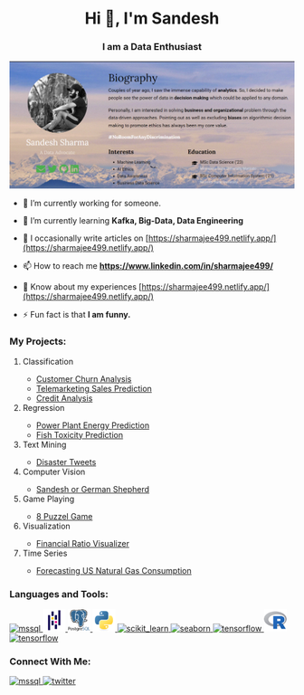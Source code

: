<h1 align="center">Hi 👋, I'm Sandesh</h1>
<h3 align="center">I am a Data Enthusiast</h3>

<a href="https://sharmajee499.netlify.app" target="_blank"><img src="https://github.com/sharmajee499/sharmajee499/blob/main/bib.png" alt="Bibliography"></a>

- 🔭 I’m currently working for someone.

- 🌱 I’m currently learning **Kafka, Big-Data, Data Engineering**

- 📝 I occasionally write articles on [https://sharmajee499.netlify.app/](https://sharmajee499.netlify.app/)

- 📫 How to reach me **https://www.linkedin.com/in/sharmajee499/**

- 📄 Know about my experiences [https://sharmajee499.netlify.app/](https://sharmajee499.netlify.app/)

- ⚡ Fun fact is that **I am funny.**

<h3 align="left">My Projects:</h3>
<ol>
  <li>Classification</li>
  <ul>
    <li><a href="https://github.com/sharmajee499/Customer_Churn_Analysis" target="_blank"> Customer Churn Analysis </a></li>
    <li><a href="https://github.com/sharmajee499/Telemarketing_Sales_Prediction" target="_blank"> Telemarketing Sales Prediction </a></li>
    <li><a href="https://github.com/sharmajee499/South_German_Credit_Analysis" target="_blank"> Credit Analysis </a></li>
  </ul>
  <li>Regression</li>
    <ul>
    <li><a href="https://github.com/sharmajee499/Power_Plant_Energy_Prediction_Using_PyCaret" target="_blank"> Power Plant Energy Prediction </a></li>
    <li><a href="https://github.com/sharmajee499/QSAR-fish-toxicity_Model" target="_blank"> Fish Toxicity Prediction </a></li>
  </ul>
  <li>Text Mining</li>
    <ul>
    <li><a href="https://github.com/sharmajee499/Text-Analytics-With-R" target="_blank"> Disaster Tweets </a></li>
  </ul>
  <li>Computer Vision</li>
    <ul>
    <li><a href="https://github.com/sharmajee499/Sandesh_OR_German_Shepherd" target="_blank"> Sandesh or German Shepherd </a></li>
    </ul>
  <li> Game Playing </li>
    <ul>
    <li><a href="https://github.com/sharmajee499/8_Puzzel_with_Search_Algorithms" target="_blank"> 8 Puzzel Game </a></li>
  </ul>
  <li> Visualization </li>
  <ul>
  <li><a href="https://github.com/sharmajee499/Financial-Statements" target="_blank"> Financial Ratio Visualizer </a></li>
  </ul>
  
  <li> Time Series </li>
  <ul>
  <li><a href="https://github.com/sharmajee499/Forecasting-US-Natutal-Gas-Consumption" target="_blank"> Forecasting US Natural Gas Consumption </a></li>
  </ul>
</ol>


<h3 align="left">Languages and Tools:</h3>
<p align="left"> <a href="https://www.microsoft.com/en-us/sql-server" target="_blank" rel="noreferrer"> 
 <img src="https://www.svgrepo.com/show/303229/microsoft-sql-server-logo.svg" alt="mssql" width="40" height="40"/> </a> 
<a href="https://pandas.pydata.org/" target="_blank" rel="noreferrer">
  <img src="https://raw.githubusercontent.com/devicons/devicon/2ae2a900d2f041da66e950e4d48052658d850630/icons/pandas/pandas-original.svg" alt="pandas" width="40" height="40"/> </a> <a href="https://www.postgresql.org" target="_blank" rel="noreferrer"> 
 <img src="https://raw.githubusercontent.com/devicons/devicon/master/icons/postgresql/postgresql-original-wordmark.svg" alt="postgresql" width="40" height="40"/> </a> <a href="https://www.python.org" target="_blank" rel="noreferrer"> 
  <img src="https://raw.githubusercontent.com/devicons/devicon/master/icons/python/python-original.svg" alt="python" width="40" height="40"/> </a> <a href="https://scikit-learn.org/" target="_blank" rel="noreferrer"> 
  <img src="https://upload.wikimedia.org/wikipedia/commons/0/05/Scikit_learn_logo_small.svg" alt="scikit_learn" width="40" height="40"/> </a> <a href="https://seaborn.pydata.org/" target="_blank" rel="noreferrer"> 
  <img src="https://seaborn.pydata.org/_images/logo-mark-lightbg.svg" alt="seaborn" width="40" height="40"/> </a> <a href="https://www.tensorflow.org" target="_blank" rel="noreferrer"> 
  <img src="https://www.vectorlogo.zone/logos/tensorflow/tensorflow-icon.svg" alt="tensorflow" width="40" height="40"/> 
<a href="https://www.microsoft.com/en-us/sql-server" target="_blank" rel="noreferrer"> </a> 
 
<a href="https://www.rstudio.com/" target="_blank" rel="noreferrer"> 
  <img src="https://github.com/devicons/devicon/blob/master/icons/r/r-original.svg" alt="r" width="40" height="40"/> 
</a>
<a href="https://www.tableau.com" target="_blank" rel="noreferrer"> 
  <img src="https://www.tableau.com/sites/default/files/2022-04/TABlogo_wht.png" alt="tensorflow" width="170" height="40"/> 
</a>
</p>
  
<h3 align="left">Connect With Me:</h3>
<p align="left"> 
<a href="https://www.linkedin.com/in/sharmajee499/" target="_blank" rel="noreferrer"> 
<img src="https://content.linkedin.com/content/dam/me/business/en-us/amp/brand-site/v2/bg/LI-Bug.svg.original.svg" alt="mssql" width="40" height="40"/> </a> 
  
<a href="https://twitter.com/sharmajee499" target="_blank" rel="noreferrer"> 
<img src="https://e7.pngegg.com/pngimages/708/311/png-clipart-twitter-twitter-thumbnail.png" alt="twitter" width="40" height="40"/> </a> 
